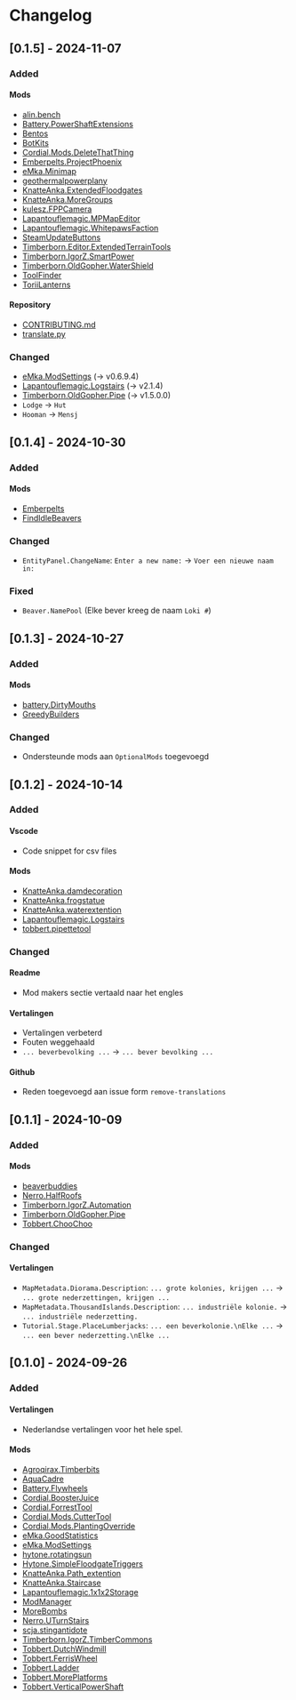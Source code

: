 # Changelog

## [0.1.5] - 2024-11-07

### Added

#### Mods

- [alin.bench](Data/Localizations/Plugins/alin.bench)
- [Battery.PowerShaftExtensions](Data/Localizations/Plugins/Battery.PowerShaftExtensions)
- [Bentos](Data/Localizations/Plugins/Bentos)
- [BotKits](Data/Localizations/Plugins/BotKits)
- [Cordial.Mods.DeleteThatThing](Data/Localizations/Plugins/Cordial.Mods.DeleteThatThing)
- [Emberpelts.ProjectPhoenix](Data/Localizations/Plugins/Emberpelts.ProjectPhoenix)
- [eMka.Minimap](Data/Localizations/Plugins/eMka.Minimap)
- [geothermalpowerplany](Data/Localizations/Plugins/geothermalpowerplant)
- [KnatteAnka.ExtendedFloodgates](Data/Localizations/Plugins/KnatteAnka.ExtendedFloodgates)
- [KnatteAnka.MoreGroups](Data/Localizations/Plugins/KnatteAnka.MoreGroups)
- [kulesz.FPPCamera](Data/Localizations/Plugins/kulesz.FPPCamera)
- [Lapantouflemagic.MPMapEditor](Data/Localizations/Plugins/Lapantouflemagic.MPMapEditor)
- [Lapantouflemagic.WhitepawsFaction](Data/Localizations/Plugins/Lapantouflemagic.WhitepawsFaction)
- [SteamUpdateButtons](Data/Localizations/Plugins/SteamUpdateButtons)
- [Timberborn.Editor.ExtendedTerrainTools](Data/Localizations/Plugins/Timberborn.Editor.ExtendedTerrainTools)
- [Timberborn.IgorZ.SmartPower](Data/Localizations/Plugins/Timberborn.IgorZ.SMartPower)
- [Timberborn.OldGopher.WaterShield](Data/Localizations/Plugins/Timberborn.OldGopher.WaterShield)
- [ToolFinder](Data/Localizations/Plugins/ToolFinder)
- [ToriiLanterns](Data/Localizations/Plugins/ToriiLanterns)

#### Repository

- [CONTRIBUTING.md](CONTRIBUTING.md)
- [translate.py](tools/translate.py)

### Changed

- [eMka.ModSettings](Data/Localizations/Plugins/eMka.ModSettings) (-> v0.6.9.4)
- [Lapantouflemagic.Logstairs](Data/Localizations/Plugins/Lapantouflemagic.Logstairs) (-> v2.1.4)
- [Timberborn.OldGopher.Pipe](Data/Localizations/Plugins/Timberborn.OldGopher.Pipe) (-> v1.5.0.0)
- `Lodge` -> `Hut`
- `Hooman` -> `Mensj`

## [0.1.4] - 2024-10-30

### Added

#### Mods

- [Emberpelts](Data/Localizations/Plugins/Emberpelts)
- [FindIdleBeavers](Data/Localizations/Plugins/FindIdleBeavers)

### Changed

- `EntityPanel.ChangeName`: `Enter a new name:` -> `Voer een nieuwe naam in:`

### Fixed

- `Beaver.NamePool` (Elke bever kreeg de naam `Loki #`)

## [0.1.3] - 2024-10-27

### Added

#### Mods

- [battery.DirtyMouths](Data/Localizations/Plugins/battery.DirtyMouths)
- [GreedyBuilders](Data/Localizations/Plugins/GreedyBuilders)

### Changed

- Ondersteunde mods aan `OptionalMods` toegevoegd

## [0.1.2] - 2024-10-14

### Added

#### Vscode

- Code snippet for csv files

#### Mods

- [KnatteAnka.damdecoration](Data/Localizations/Plugins/KnatteAnka.damdecoration)
- [KnatteAnka.frogstatue](Data/Localizations/Plugins/KnatteAnka.frogstatue)
- [KnatteAnka.waterextention](Data/Localizations/Plugins/KnatteAnka.waterextention)
- [Lapantouflemagic.Logstairs](Data/Localizations/Plugins/Lapantouflemagic.Logstairs)
- [tobbert.pipettetool](Data/Localizations/Plugins/tobbert.pipettetool)

### Changed

#### Readme

- Mod makers sectie vertaald naar het engles

#### Vertalingen

- Vertalingen verbeterd
- Fouten weggehaald
- `... beverbevolking ...` -> `... bever bevolking ...`

#### Github

- Reden toegevoegd aan issue form `remove-translations`

## [0.1.1] - 2024-10-09

### Added

#### Mods

- [beaverbuddies](Data/Localizations/Plugins/beaverbuddies)
- [Nerro.HalfRoofs](Data/Localizations/Plugins/Nerro.HalfRoofs)
- [Timberborn.IgorZ.Automation](Data/Localizations/Plugins/Timberborn.IgorZ.Automation)
- [Timberborn.OldGopher.Pipe](Data/Localizations/Plugins/Timberborn.OldGopher.Pipe)
- [Tobbert.ChooChoo](Data/Localizations/Plugins/Tobbert.ChooChoo)

### Changed

#### Vertalingen

- `MapMetadata.Diorama.Description`: `... grote kolonies, krijgen ...` -> `... grote nederzettingen, krijgen ...`
- `MapMetadata.ThousandIslands.Description`: `... industriële kolonie.` -> `... industriële nederzetting.`
- `Tutorial.Stage.PlaceLumberjacks`: `... een beverkolonie.\nElke ...` -> `... een bever nederzetting.\nElke ...`

## [0.1.0] - 2024-09-26

### Added

#### Vertalingen

- Nederlandse vertalingen voor het hele spel.

#### Mods

- [Agroqirax.Timberbits](Data/Localizations/Plugins/Agroqirax.Timberbits)
- [AquaCadre](Data/Localizations/Plugins/AquaCadre)
- [Battery.Flywheels](Data/Localizations/Plugins/Battery.Flywheels)
- [Cordial.BoosterJuice](Data/Localizations/Plugins/Cordial.BoosterJuice)
- [Cordial.ForrestTool](Data/Localizations/Plugins/Cordial.ForestTool)
- [Cordial.Mods.CutterTool](Data/Localizations/Plugins/Cordial.Mods.CutterTool)
- [Cordial.Mods.PlantingOverride](Data/Localizations/Plugins/Cordial.Mods.PlantingOverride)
- [eMka.GoodStatistics](Data/Localizations/Plugins/eMka.GoodsStatistics)
- [eMka.ModSettings](Data/Localizations/Plugins/eMka.ModSettings)
- [hytone.rotatingsun](Data/Localizations/Plugins/hytone.rotatingsun)
- [Hytone.SimpleFloodgateTriggers](Data/Localizations/Plugins/Hytone.SimpleFloodgateTriggers)
- [KnatteAnka.Path_extention](Data/Localizations/Plugins/KnatteAnka.Path_extention)
- [KnatteAnka.Staircase](Data/Localizations/Plugins/KnatteAnka.Staircase)
- [Lapantouflemagic.1x1x2Storage](Data/Localizations/Plugins/Lapantouflemagic.1x1x2Storage)
- [ModManager](Data/Localizations/Plugins/ModManager)
- [MoreBombs](Data/Localizations/Plugins/MoreBombs)
- [Nerro.UTurnStairs](Data/Localizations/Plugins/Nerro.UTurnStairs)
- [scja.stingantidote](Data/Localizations/Plugins/scja.stingantidote)
- [Timberborn.IgorZ.TimberCommons](Data/Localizations/Plugins/Timberborn.IgorZ.TimberCommons)
- [Tobbert.DutchWindmill](Data/Localizations/Plugins/Tobbert.DutchWindmill)
- [Tobbert.FerrisWheel](Data/Localizations/Plugins/Tobbert.FerrisWheel)
- [Tobbert.Ladder](Data/Localizations/Plugins/Tobbert.Ladder)
- [Tobbert.MorePlatforms](Data/Localizations/Plugins/Tobbert.MorePlatforms)
- [Tobbert.VerticalPowerShaft](Data/Localizations/Plugins/Tobbert.VerticalPowerShaft)
